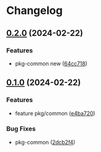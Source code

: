 # Changelog

## [0.2.0](https://github.com/layarda-cc/release-please-test-final/compare/pkg/common/v0.1.0...pkg/common/v0.2.0) (2024-02-22)


### Features

* pkg-common new ([64cc718](https://github.com/layarda-cc/release-please-test-final/commit/64cc7182d39befc59fe85603bede2da583e3451e))

## [0.1.0](https://github.com/layarda-cc/release-please-test-final/compare/pkg/common-v0.0.1...pkg/common/v0.1.0) (2024-02-22)


### Features

* feature pkg/common ([e4ba720](https://github.com/layarda-cc/release-please-test-final/commit/e4ba720a961700ed9756cfe666f49b652c7c744e))


### Bug Fixes

* pkg-common ([2dcb2f4](https://github.com/layarda-cc/release-please-test-final/commit/2dcb2f4985e594e63ca96f5d9707de71f9f792a4))
